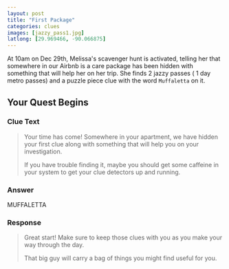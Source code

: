 ```yaml
---
layout: post
title: "First Package"
categories: clues
images: [jazzy_pass1.jpg]
latlong: [29.969466, -90.066875]
---
```


At 10am on Dec 29th, Melissa's scavenger hunt is activated, telling her that somewhere in our Airbnb is a care package has been hidden with something that will help her on her trip. She finds 2 jazzy passes ( 1 day metro passes) and a puzzle piece clue with the word `Muffaletta` on it.

<!--excerpt-->

## Your Quest Begins

### Clue Text
><p>Your time has come! Somewhere in your apartment, we have hidden your first clue along with something that will help you on your investigation.</p><p>If you have trouble finding it, maybe you should get some caffeine in your system to get your clue detectors up and running.</p>

### Answer
MUFFALETTA

### Response
><p>Great start! Make sure to keep those clues with you as you make your way through the day.</p><p>That big guy will carry a bag of things you might find useful for you.</p>